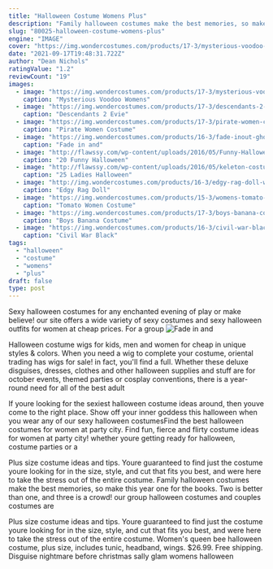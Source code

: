 ```yaml
---
title: "Halloween Costume Womens Plus"
description: "Family halloween costumes make the best memories, so make this year one for the books. Two is better than one, and three is a crowd! our group halloween costumes and couples costumes are"
slug: "80025-halloween-costume-womens-plus"
engine: "IMAGE"
cover: "https://img.wondercostumes.com/products/17-3/mysterious-voodoo-womens-costume.jpg"
date: "2021-09-17T19:48:31.722Z"
author: "Dean Nichols"
ratingValue: "1.2"
reviewCount: "19"
images:
  - image: "https://img.wondercostumes.com/products/17-3/mysterious-voodoo-womens-costume.jpg"
    caption: "Mysterious Voodoo Womens"
  - image: "https://img.wondercostumes.com/products/17-3/descendants-2-evie-costume.jpg"
    caption: "Descendants 2 Evie"
  - image: "https://img.wondercostumes.com/products/17-3/pirate-women-costume.jpg"
    caption: "Pirate Women Costume"
  - image: "https://img.wondercostumes.com/products/16-3/fade-inout-ghost-costume.jpg"
    caption: "Fade in and"
  - image: "http://flawssy.com/wp-content/uploads/2016/05/Funny-Halloween-Costume-Avocado.jpg"
    caption: "20 Funny Halloween"
  - image: "http://flawssy.com/wp-content/uploads/2016/05/keleton-costume.jpg"
    caption: "25 Ladies Halloween"
  - image: "http://img.wondercostumes.com/products/16-3/edgy-rag-doll-womens-costume.jpg"
    caption: "Edgy Rag Doll"
  - image: "https://img.wondercostumes.com/products/15-3/womens-tomato-costume.jpg"
    caption: "Tomato Women Costume"
  - image: "https://img.wondercostumes.com/products/17-3/boys-banana-costume.jpg"
    caption: "Boys Banana Costume"
  - image: "https://img.wondercostumes.com/products/16-3/civil-war-black-panther-boys-costume.jpg"
    caption: "Civil War Black"
tags:
  - "halloween"
  - "costume"
  - "womens"
  - "plus"
draft: false
type: post
---
```


Sexy halloween costumes for any enchanted evening of play or make believe! our site offers a wide variety of sexy costumes and sexy halloween outfits for women at cheap prices. For a group
![Fade in and](https://img.wondercostumes.com/products/16-3/fade-inout-ghost-costume.jpg "Fade in and")

Halloween costume wigs for kids, men and women for cheap in unique styles &amp; colors. When you need a wig to complete your costume, oriental trading has wigs for sale! in fact, you&#39;ll find a full. Whether these deluxe disguises, dresses, clothes and other halloween supplies and stuff are for october events, themed parties or cosplay conventions, there is a year-round need for all of the best adult
<!--inArticleAds-->

<!--galleryOne-->

If youre looking for the sexiest halloween costume ideas around, then youve come to the right place. Show off your inner goddess this halloween when you wear any of our sexy halloween costumesFind the best halloween costumes for women at party city. Find fun, fierce and flirty costume ideas for women at party city! whether youre getting ready for halloween, costume parties or a
<!--inArticleAds-->

<!--galleryTwo-->

Plus size costume ideas and tips. Youre guaranteed to find just the costume youre looking for in the size, style, and cut that fits you best, and were here to take the stress out of the entire costume. Family halloween costumes make the best memories, so make this year one for the books. Two is better than one, and three is a crowd! our group halloween costumes and couples costumes are
<!--galleryThree-->

Plus size costume ideas and tips. Youre guaranteed to find just the costume youre looking for in the size, style, and cut that fits you best, and were here to take the stress out of the entire costume. Women's queen bee halloween costume, plus size, includes tunic, headband, wings. $26.99. Free shipping.  Disguise nightmare before christmas sally glam womens halloween